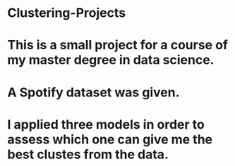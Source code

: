 # Clustering-Projects
# This is a small project for a course of my master degree in data science. 
# A Spotify dataset was given. 
# I applied three models in order to assess which one can give me the best clustes from the data.

